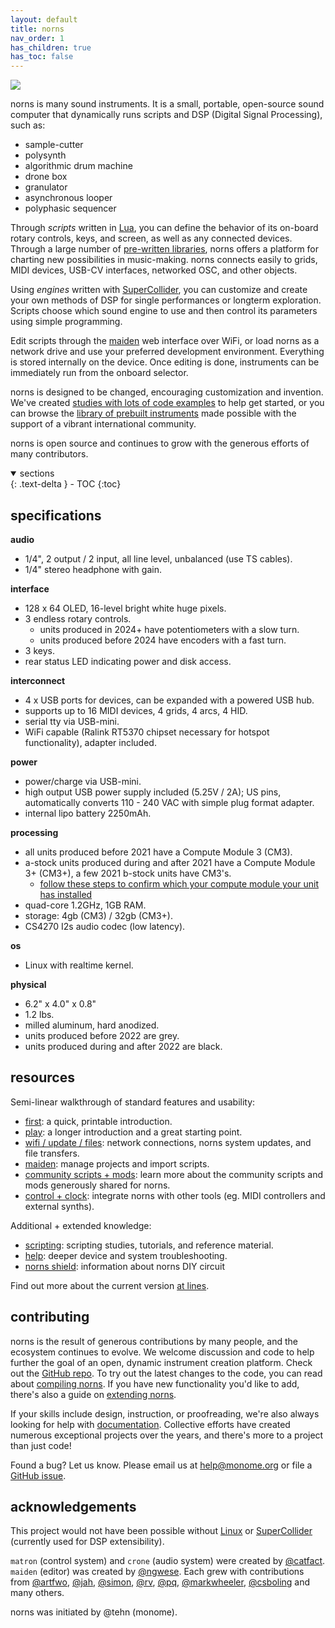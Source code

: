 ```yaml
---
layout: default
title: norns
nav_order: 1
has_children: true
has_toc: false
---
```



![](../norns/image/norns-grey.jpeg)

norns is many sound instruments. It is a small, portable, open-source sound computer that dynamically runs scripts and DSP (Digital Signal Processing), such as:

- sample-cutter
- polysynth
- algorithmic drum machine
- drone box
- granulator
- asynchronous looper
- polyphasic sequencer

Through *scripts* written in [Lua](https://www.lua.org/about.html), you can define the behavior of its on-board rotary controls, keys, and screen, as well as any connected devices. Through a large number of [pre-written libraries](../norns/reference), norns offers a platform for charting new possibilities in music-making. norns connects easily to grids, MIDI devices, USB-CV interfaces, networked OSC, and other objects.

Using *engines* written with [SuperCollider](https://supercollider.github.io), you can customize and create your own methods of DSP for single performances or longterm exploration. Scripts choose which sound engine to use and then control its parameters using simple programming.

Edit scripts through the [maiden](https://monome.org/docs/norns/maiden/) web interface over WiFi, or load norns as a network drive and use your preferred development environment. Everything is stored internally on the device. Once editing is done, instruments can be immediately run from the onboard selector.

norns is designed to be changed, encouraging customization and invention. We've created [studies with lots of code examples](../norns/scripting) to help get started, or you can browse the [library of prebuilt instruments](https://norns.community) made possible with the support of a vibrant international community.

norns is open source and continues to grow with the generous efforts of many contributors.

<details open markdown="block">
  <summary>
    sections
  </summary>
  {: .text-delta }
- TOC
{:toc}
</details>

## specifications

**audio**

- 1/4", 2 output / 2 input, all line level, unbalanced (use TS cables).
- 1/4" stereo headphone with gain.

**interface**

- 128 x 64 OLED, 16-level bright white huge pixels.
- 3 endless rotary controls.
  - units produced in 2024+ have potentiometers with a slow turn.
  - units produced before 2024 have encoders with a fast turn.
- 3 keys.
- rear status LED indicating power and disk access.

**interconnect**

- 4 x USB ports for devices, can be expanded with a powered USB hub.
- supports up to 16 MIDI devices, 4 grids, 4 arcs, 4 HID.
- serial tty via USB-mini.
- WiFi capable (Ralink RT5370 chipset necessary for hotspot functionality), adapter included.

**power**

- power/charge via USB-mini.
- high output USB power supply included (5.25V / 2A); US pins, automatically converts 110 - 240 VAC with simple plug format adapter.
- internal lipo battery 2250mAh.

**processing**

- all units produced before 2021 have a Compute Module 3 (CM3).
- a-stock units produced during and after 2021 have a Compute Module 3+ (CM3+), a few 2021 b-stock units have CM3's.
  - [follow these steps to confirm which your compute module your unit has installed](/docs/norns/help/#confirm-cm3)
- quad-core 1.2GHz, 1GB RAM.
- storage: 4gb (CM3) / 32gb (CM3+).
- CS4270 I2s audio codec (low latency).

**os**

- Linux with realtime kernel.

**physical**

- 6.2" x 4.0" x 0.8"
- 1.2 lbs.
- milled aluminum, hard anodized.
- units produced before 2022 are grey.
- units produced during and after 2022 are black.

## resources

Semi-linear walkthrough of standard features and usability:

- [first](norns-first.pdf): a quick, printable introduction.
- [play](../norns/play): a longer introduction and a great starting point.
- [wifi / update / files](../norns/wifi-files): network connections, norns system updates, and file transfers.
- [maiden](../norns/maiden): manage projects and import scripts.
- [community scripts + mods](../norns/community-scripts): learn more about the community scripts and mods generously shared for norns.
- [control + clock](../norns/control-clock): integrate norns with other tools (eg. MIDI controllers and external synths).

Additional + extended knowledge:

- [scripting](../norns/scripting): scripting studies, tutorials, and reference material.
- [help](../norns/help): deeper device and system troubleshooting.
- [norns shield](../norns/shield): information about norns DIY circuit

Find out more about the current version [at lines](https://l.llllllll.co/norns).

## contributing

norns is the result of generous contributions by many people, and the ecosystem continues to evolve. We welcome discussion and code to help further the goal of an open, dynamic instrument creation platform. Check out the [GitHub repo](https://github.com/monome/norns). To try out the latest changes to the code, you can read about [compiling norns](../norns/compiling). If you have new functionality you'd like to add, there's also a guide on [extending norns](../norns/extending).

If your skills include design, instruction, or proofreading, we're also always looking for help with [documentation](https://github.com/monome/docs). Collective efforts have created numerous exceptional projects over the years, and there's more to a project than just code!

Found a bug? Let us know. Please email us at [help@monome.org](mailto:help@monome.org) or file a [GitHub issue](https://github.com/monome/norns/issues).

## acknowledgements

This project would not have been possible without [Linux](https://en.wikipedia.org/wiki/Linux) or [SuperCollider](https://supercollider.github.io) (currently used for DSP extensibility).

`matron` (control system) and `crone` (audio system) were created by [@catfact](https://github.com/catfact). `maiden` (editor) was created by [@ngwese](https://github.com/ngwese). Each grew with contributions from [@artfwo](https://github.com/artfwo), [@jah](https://github.com/antonhornquist), [@simon](https://github.com/simonvanderveldt), [@rv](https://github.com/ranch-verdin), [@pq](https://github.com/pq), [@markwheeler](https://github.com/markwheeler), [@csboling](https://github.com/csboling) and many others.

norns was initiated by @tehn (monome).
